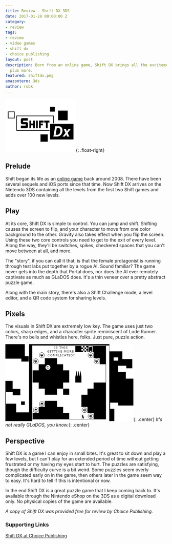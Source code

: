 ```yaml
---
title: Review - Shift DX 3DS
date: 2017-01-28 00:00:00 Z
category:
- review
tags:
- review
- video games
- shift dx
- choice publishing
layout: post
description: Born from an online game, Shift DX brings all the excitement of the originals
  plus more.
featured: shiftdx.png
amazonterm: 3ds
author: robk
---
```


![Shift DX](/images/featured/shiftdx.png){: .float-right}
<h2>Prelude</h2>

Shift began its life as an [online game](http://armorgames.com/play/751/shift) back around 2008. There have been several sequels and iOS ports since that time. Now Shift DX arrives on the Nintendo 3DS containing all the levels from the first two Shift games and adds over 100 new levels.

<h2>Play</h2>

At its core, Shift DX is simple to control. You can jump and shift. Shifting causes the screen to flip, and your character to move from one color background to the other. Gravity also takes effect when you flip the screen. Using these two core controls you need to get to the exit of every level. Along the way, they'll be switches, spikes, checkered spaces that you can't move between at all, and more.

The "story", if you can call it that, is that the female protagonist is running through test labs put together by a rogue AI. Sound familiar? The game never gets into the depth that Portal does, nor does the AI ever remotely captivate as much as GLaDOS does. It's a thin veneer over a pretty abstract puzzle game.

Along with the main story, there's also a Shift Challenge mode, a level editor, and a QR code system for sharing levels.

<h2>Pixels</h2>

The visuals in Shift DX are extremely low key. The game uses just two colors, sharp edges, and a character sprite reminiscent of Lode Runner. There's no bells and whistles here, folks. Just pure, puzzle action.

![Shift DX Screen](/images/shiftdx/shiftscreen.jpg){: .center}
*It's not really GLaDOS, you know.*{: .center}

<h2>Perspective</h2>

Shift DX is a game I can enjoy in small bites. It's great to sit down and play a few levels, but I can't play for an extended period of time without getting frustrated or my having my eyes start to hurt. The puzzles are satisfying, though the difficulty curve is a bit weird. Some puzzles seem overly complicated early on in the game, then others later in the game seem way to easy. It's hard to tell if this is intentional or now.

In the end Shift DX is a great puzzle game that I keep coming back to. It's available through the Nintendo eShop on the 3DS as a digital download only. No physical copies of the game are available.

*A copy of Shift DX was provided free for review by Choice Publishing.*

<h3>Supporting Links</h3>

[Shift DX at Choice Publishing](http://choicepublishing.com/game/shift-dx)
